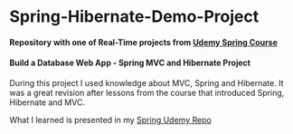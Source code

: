 # Spring-Hibernate-Demo-Project

#### Repository with one of Real-Time projects from [Udemy Spring Course](https://www.udemy.com/spring-hibernate-tutorial/)
#### Build a Database Web App - Spring MVC and Hibernate Project

During this project I used knowledge about MVC, Spring and Hibernate. It was a great revision after lessons from the course that introduced Spring, Hibernate and MVC.

What I learned is presented in my [Spring Udemy Repo](https://github.com/mateuszkochanek/Spring-Udemy-Projects)
